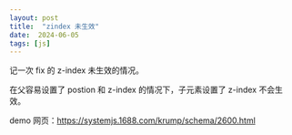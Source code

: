 ```yaml
---
layout: post
title:  "zindex 未生效"
date:  2024-06-05
tags: [js]
---
```


  记一次 fix 的 z-index 未生效的情况。

  在父容易设置了 postion 和 z-index 的情况下，子元素设置了 z-index 不会生效。

  demo 网页：https://systemjs.1688.com/krump/schema/2600.html

